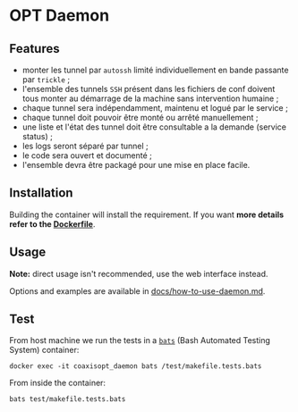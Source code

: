 # OPT Daemon

## Features

* monter les tunnel par `autossh` limité individuellement en bande passante par `trickle` ;
* l'ensemble des tunnels `SSH` présent dans les fichiers de conf doivent tous monter au démarrage de la machine sans intervention humaine ;
* chaque tunnel sera indépendamment, maintenu et logué par le service ;
* chaque tunnel doit pouvoir être monté ou arrêté manuellement ;
* une liste et l'état des tunnel doit être consultable a la demande (service status) ;
* les logs seront séparé par tunnel ;
* le code sera ouvert et documenté ;
* l'ensemble devra être packagé pour une mise en place facile.

## Installation

Building the container will install the requirement. If you want **more details refer to the [Dockerfile](Dockerfile)**.

## Usage

**Note:** direct usage isn't recommended, use the web interface instead.

Options and examples are available in [docs/how-to-use-daemon.md](./docs/how-to-use-daemon.md).

## Test

From host machine we run the tests in a [`bats`](https://github.com/sstephenson/bats) (Bash Automated Testing System) container:

    docker exec -it coaxisopt_daemon bats /test/makefile.tests.bats

From inside the container:

    bats test/makefile.tests.bats
        

